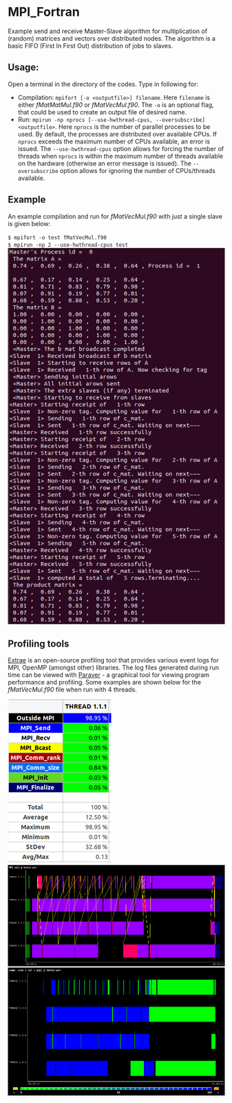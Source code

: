 # MPI_Fortran
Example send and receive Master-Slave algorithm for multiplication of (random) matrices and vectors over distributed nodes. The algorithm is a basic FIFO (First In First Out) distribution of jobs to slaves. 

## Usage:
Open a terminal in the directory of the codes. Type in following for:
* Compilation: `mpifort [-o <outputfile>] filename`. Here `filename` is either *fMatMatMul.f90* or *fMatVecMul.f90*. The `-o` is an optional flag, that could be used to create an output file of desired name.
* Run: `mpirun -np nprocs [--use-hwthread-cpus, --oversubscribe] <outputfile>`. Here `nprocs` is the number of parallel processes to be used. By default, the processes are distributed over available CPUs. If `nprocs` exceeds the maximum number of CPUs available, an error is issued. The `--use-hwthread-cpus` option allows for forcing the number of threads when `nprocs` is within the maximum number of threads available on the hardware (otherwise an error message is issued). The `--oversubscribe` option allows for ignoring the number of CPUs/threads available.

## Example 
An example compilation and run for *fMatVecMul.f90* with just a single slave is given below:

`$ mpifort -o test fMatVecMul.f90`  
`$ mpirun -np 2 --use-hwthread-cpus test`  
![](/images/SingleSlaveExample.png)

## Profiling tools
[Extrae](https://tools.bsc.es/tools_hands-on) is an open-source profiling tool that provides various event logs for MPI, OpenMP (amongst other) libraries. The log files generated during run time can be viewed with [Paraver](https://tools.bsc.es/paraver) - a graphical tool for viewing program performance and profiling. Some examples are shown below for the *fMatVecMul.f90* file when run with 4 threads.

![](/images/MPIstats.png)![](/images/MPI_calls.png)![](/images/com_size.png)
